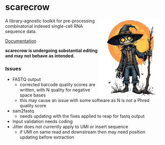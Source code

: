 # scarecrow

<img style="float:right;width:200px;" src="./img/scarecrow.png" alt="scarecrow"/>

A library-agnostic toolkit for pre-processing combinatorial indexed single-cell RNA sequence data.

[Documentation](docs/root.md)

**scarecrow is undergoing substantial editing and may not behave as intended.**

### Issues

* FASTQ output
  - corrected barcode quality scores are written, with N quality for negative space bases
  - this may cause an issue with some software as N is not a Phred quality score
* sam2fastq
  - needs updating with the fixes applied to reap for fastq output
* Input validation needs coding
* Jitter does not currently apply to UMI or insert sequence
  - if UMI on same read and downstream then may need position updating before extraction